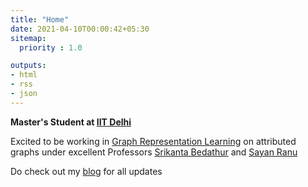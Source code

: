 ```yaml
---
title: "Home"
date: 2021-04-10T00:00:42+05:30
sitemap:
  priority : 1.0

outputs:
- html
- rss
- json
---
```

**Master's Student at [IIT Delhi](https://www.cse.iitd.ac.in/)**

Excited to be working in [Graph Representation Learning](https://www.cs.mcgill.ca/~wlh/grl_book/) on attributed graphs under excellent Professors [Srikanta Bedathur](https://www.cse.iitd.ac.in/~srikanta/) and [Sayan Ranu](https://www.cse.iitd.ac.in/~sayan/)

Do check out my [blog](https://saikan.me/blog) for all updates
